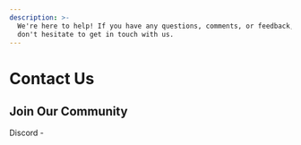 ```yaml
---
description: >-
  We're here to help! If you have any questions, comments, or feedback, please
  don't hesitate to get in touch with us.
---
```


# Contact Us

## Join Our Community

Discord -&#x20;
